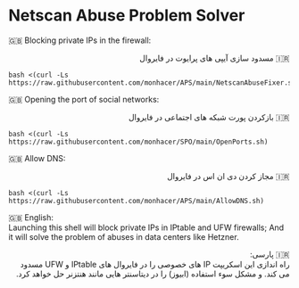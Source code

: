 # Netscan Abuse Problem Solver

🇬🇧 Blocking private IPs in the firewall:
<br>
<p dir='rtl' align='right'>
  🇮🇷 مسدود سازی آیپی های پرایوت در فایروال
</p>

```
bash <(curl -Ls https://raw.githubusercontent.com/monhacer/APS/main/NetscanAbuseFixer.sh)
```

🇬🇧 Opening the port of social networks:<br>
<p dir='rtl' align='right'>
  🇮🇷 بازکردن پورت شبکه های اجتماعی در فایروال 
</p>

```
bash <(curl -Ls https://raw.githubusercontent.com/monhacer/SPO/main/OpenPorts.sh)
```

🇬🇧 Allow DNS:<br>
<p dir='rtl' align='right'>
  🇮🇷 مجاز کردن دی ان اس در فایروال
</p>

```
bash <(curl -Ls https://raw.githubusercontent.com/monhacer/APS/main/AllowDNS.sh)
```


🇬🇧 English:<br>
Launching this shell will block private IPs in IPtable and UFW firewalls; And it will solve the problem of abuses in data centers like Hetzner.

<p dir='rtl' align='right'>
🇮🇷 پارسی:<br>
راه اندازی این اسکریپت IP های خصوصی را در فایروال های IPtable و UFW مسدود می کند. و مشکل سوء استفاده (ابیوز) را در دیتاسنتر هایی مانند هنتزنر حل خواهد کرد.
</p>
